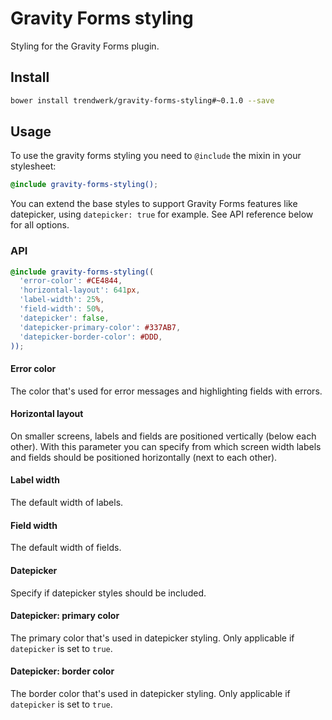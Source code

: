 # Gravity Forms styling
Styling for the Gravity Forms plugin.

## Install
```sh
bower install trendwerk/gravity-forms-styling#~0.1.0 --save
```

## Usage
To use the gravity forms styling you need to `@include` the mixin in your stylesheet:

```scss
@include gravity-forms-styling();
```

You can extend the base styles to support Gravity Forms features like datepicker, using `datepicker: true` for example. See API reference below for all options.

### API
```scss
@include gravity-forms-styling((
  'error-color': #CE4844,
  'horizontal-layout': 641px,
  'label-width': 25%,
  'field-width': 50%,
  'datepicker': false,
  'datepicker-primary-color': #337AB7,
  'datepicker-border-color': #DDD,
));
```

#### Error color
The color that's used for error messages and highlighting fields with errors.

#### Horizontal layout
On smaller screens, labels and fields are positioned vertically (below each other). With this parameter you can specify from which screen width labels and fields should be positioned horizontally (next to each other).

#### Label width
The default width of labels.

#### Field width
The default width of fields.

#### Datepicker
Specify if datepicker styles should be included.

#### Datepicker: primary color
The primary color that's used in datepicker styling. Only applicable if `datepicker` is set to `true`.

#### Datepicker: border color
The border color that's used in datepicker styling. Only applicable if `datepicker` is set to `true`.
